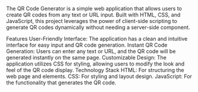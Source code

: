 The QR Code Generator is a simple web application that allows users to create QR codes from any text or URL input. Built with HTML, CSS, and JavaScript, this project leverages the power of client-side scripting to generate QR codes dynamically without needing a server-side component.

Features
User-Friendly Interface: The application has a clean and intuitive interface for easy input and QR code generation.
Instant QR Code Generation: Users can enter any text or URL, and the QR code will be generated instantly on the same page.
Customizable Design: The application utilizes CSS for styling, allowing users to modify the look and feel of the QR code display.
Technology Stack
HTML: For structuring the web page and elements.
CSS: For styling and layout design.
JavaScript: For the functionality that generates the QR code.
